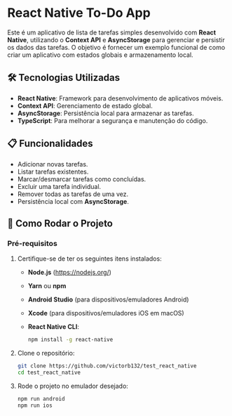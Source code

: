 # React Native To-Do App

Este é um aplicativo de lista de tarefas simples desenvolvido com **React Native**, utilizando o **Context API** e **AsyncStorage** para gerenciar e persistir os dados das tarefas. O objetivo é fornecer um exemplo funcional de como criar um aplicativo com estados globais e armazenamento local.

## 🛠️ Tecnologias Utilizadas

- **React Native**: Framework para desenvolvimento de aplicativos móveis.
- **Context API**: Gerenciamento de estado global.
- **AsyncStorage**: Persistência local para armazenar as tarefas.
- **TypeScript**: Para melhorar a segurança e manutenção do código.

## 📋 Funcionalidades

- Adicionar novas tarefas.
- Listar tarefas existentes.
- Marcar/desmarcar tarefas como concluídas.
- Excluir uma tarefa individual.
- Remover todas as tarefas de uma vez.
- Persistência local com **AsyncStorage**.

## 🚀 Como Rodar o Projeto

### Pré-requisitos

1. Certifique-se de ter os seguintes itens instalados:

   - **Node.js** (https://nodejs.org/)
   - **Yarn** ou **npm**
   - **Android Studio** (para dispositivos/emuladores Android)
   - **Xcode** (para dispositivos/emuladores iOS em macOS)
   - **React Native CLI**:

     ```bash
     npm install -g react-native
     ```

2. Clone o repositório:

   ```bash
   git clone https://github.com/victorb132/test_react_native
   cd test_react_native

   ```

3. Rode o projeto no emulador desejado:

   ```bash
   npm run android
   npm run ios
   ```
